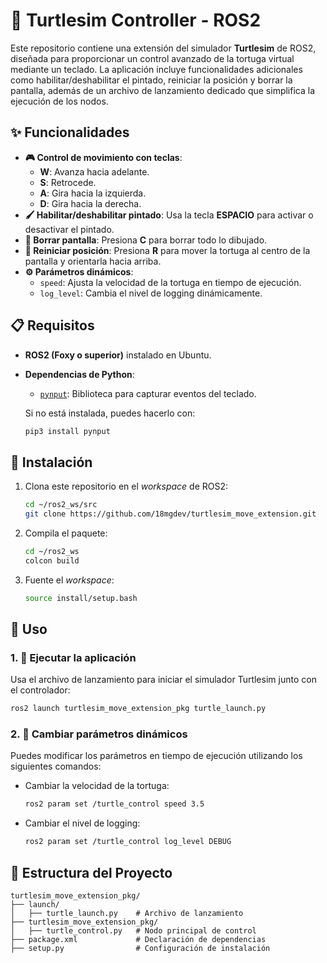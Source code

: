 # 🐢 Turtlesim Controller - ROS2

Este repositorio contiene una extensión del simulador **Turtlesim** de ROS2, diseñada para proporcionar un control avanzado de la tortuga virtual mediante un teclado. La aplicación incluye funcionalidades adicionales como habilitar/deshabilitar el pintado, reiniciar la posición y borrar la pantalla, además de un archivo de lanzamiento dedicado que simplifica la ejecución de los nodos.

## ✨ Funcionalidades

- **🎮 Control de movimiento con teclas**:
  - **W**: Avanza hacia adelante.
  - **S**: Retrocede.
  - **A**: Gira hacia la izquierda.
  - **D**: Gira hacia la derecha.
- **🖌️ Habilitar/deshabilitar pintado**: Usa la tecla **ESPACIO** para activar o desactivar el pintado.
- **🧹 Borrar pantalla**: Presiona **C** para borrar todo lo dibujado.
- **🔄 Reiniciar posición**: Presiona **R** para mover la tortuga al centro de la pantalla y orientarla hacia arriba.
- **⚙️ Parámetros dinámicos**:
  - `speed`: Ajusta la velocidad de la tortuga en tiempo de ejecución.
  - `log_level`: Cambia el nivel de logging dinámicamente.

## 📋 Requisitos

- **ROS2 (Foxy o superior)** instalado en Ubuntu.
- **Dependencias de Python**:
  - [`pynput`](https://pynput.readthedocs.io/): Biblioteca para capturar eventos del teclado.
  
  Si no está instalada, puedes hacerlo con:
  ```bash
  pip3 install pynput
  ```

## 🚀 Instalación

1. Clona este repositorio en el *workspace* de ROS2:
   ```bash
   cd ~/ros2_ws/src
   git clone https://github.com/18mgdev/turtlesim_move_extension.git
   ```

2. Compila el paquete:
   ```bash
   cd ~/ros2_ws
   colcon build
   ```

3. Fuente el *workspace*:
   ```bash
   source install/setup.bash
   ```

## 🐾 Uso

### 1. 🏁 Ejecutar la aplicación

Usa el archivo de lanzamiento para iniciar el simulador Turtlesim junto con el controlador:

```bash
ros2 launch turtlesim_move_extension_pkg turtle_launch.py
```

### 2. 🔧 Cambiar parámetros dinámicos

Puedes modificar los parámetros en tiempo de ejecución utilizando los siguientes comandos:

- Cambiar la velocidad de la tortuga:
  ```bash
  ros2 param set /turtle_control speed 3.5
  ```

- Cambiar el nivel de logging:
  ```bash
  ros2 param set /turtle_control log_level DEBUG
  ```

## 📂 Estructura del Proyecto

```
turtlesim_move_extension_pkg/
├── launch/
│   ├── turtle_launch.py    # Archivo de lanzamiento
├── turtlesim_move_extension_pkg/
│   ├── turtle_control.py   # Nodo principal de control
├── package.xml             # Declaración de dependencias
├── setup.py                # Configuración de instalación
```
